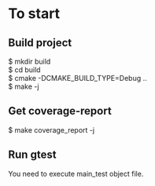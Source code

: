 # To start  

## Build project
$ mkdir build  
$ cd build  
$ cmake -DCMAKE_BUILD_TYPE=Debug ..  
$ make -j   

## Get coverage-report
$ make coverage_report -j 

## Run gtest
You need to execute main_test object file.
